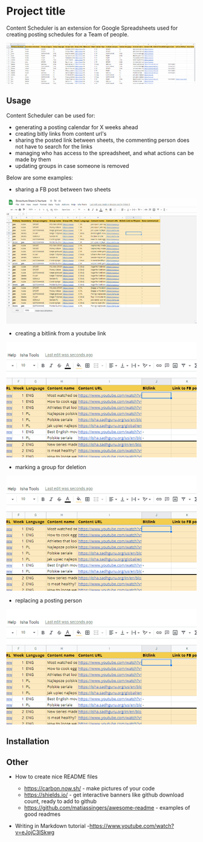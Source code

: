 # Project title

Content Scheduler is an extension for Google Spreadsheets used for creating posting schedules for a Team of people.

![schedule-sheet](schedule-sheet.PNG)





## Usage

Content Scheduler can be used for:
  - generating a posting calendar for X weeks ahead
  - creating bitly links from content url's
  - sharing the posted link between sheets, the commenting person does not have to search for the links
  - managing who has access to the spreadsheet, and what actions can be made by them
  - updating groups in case someone is removed

Below are some examples:

- sharing a FB post between two sheets

![share-fb-post](gif_share-fb-post.gif) 



- creating a bitlink from a youtube link

![create-bitlink](gif_create-bitlink.gif)



- marking a group for deletion

![create-bitlink](gif_create-bitlink.gif)



- replacing a posting person

![create-bitlink](gif_create-bitlink.gif)

## Installation

## Other
- How to create nice README files
  - https://carbon.now.sh/ - make pictures of your code
  - https://shields.io/ - get interactive banners like github download count, ready to add to github
  - https://github.com/matiassingers/awesome-readme - examples of good readmes

- Writing in Markdown tutorial
  -https://www.youtube.com/watch?v=eJojC3lSkwg

